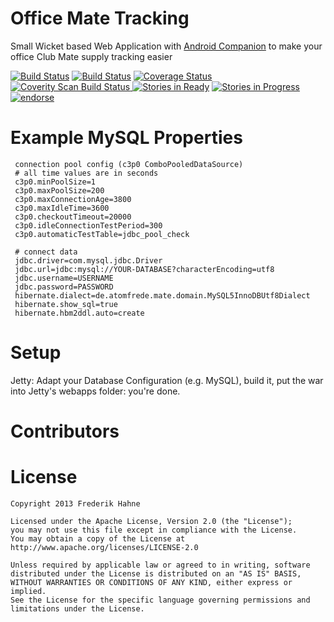 Office Mate Tracking
==================

Small Wicket based Web Application with [Android Companion](https://github.com/atomfrede/mustached-nemesis) to make your office Club Mate supply tracking easier

[![Build Status](https://travis-ci.org/atomfrede/freezing-octo-bear.svg?branch=master)](https://travis-ci.org/atomfrede/freezing-octo-bear)
[![Build Status](https://drone.io/github.com/atomfrede/freezing-octo-bear/status.png)](https://drone.io/github.com/atomfrede/freezing-octo-bear/latest)
[![Coverage Status](https://coveralls.io/repos/atomfrede/freezing-octo-bear/badge.png)](https://coveralls.io/r/atomfrede/freezing-octo-bear)
<a href="https://scan.coverity.com/projects/2584">
  <img alt="Coverity Scan Build Status"
       src="https://scan.coverity.com/projects/2584/badge.svg"/>
</a>
[![Stories in Ready](https://badge.waffle.io/atomfrede/freezing-octo-bear.png?label=ready&title=Ready)](https://waffle.io/atomfrede/freezing-octo-bear)
[![Stories in Progress](https://badge.waffle.io/atomfrede/freezing-octo-bear.png?label=in%20progress&title=In%20Progress)](https://waffle.io/atomfrede/freezing-octo-bear)
[![endorse](http://api.coderwall.com/atomfrede/endorsecount.png)](http://coderwall.com/atomfrede)

Example MySQL Properties
========================
    
     connection pool config (c3p0 ComboPooledDataSource)
     # all time values are in seconds
     c3p0.minPoolSize=1
     c3p0.maxPoolSize=200
     c3p0.maxConnectionAge=3800
     c3p0.maxIdleTime=3600
     c3p0.checkoutTimeout=20000
     c3p0.idleConnectionTestPeriod=300
     c3p0.automaticTestTable=jdbc_pool_check
     
     # connect data
     jdbc.driver=com.mysql.jdbc.Driver
     jdbc.url=jdbc:mysql://YOUR-DATABASE?characterEncoding=utf8
     jdbc.username=USERNAME
     jdbc.password=PASSWORD
     hibernate.dialect=de.atomfrede.mate.domain.MySQL5InnoDBUtf8Dialect
     hibernate.show_sql=true
     hibernate.hbm2ddl.auto=create
    
Setup
=====

Jetty: Adapt your Database Configuration (e.g. MySQL), build it, put the war into Jetty's webapps folder: you're done.

Contributors
============

License
========

    Copyright 2013 Frederik Hahne
    
	Licensed under the Apache License, Version 2.0 (the "License");
	you may not use this file except in compliance with the License.
	You may obtain a copy of the License at http://www.apache.org/licenses/LICENSE-2.0
	
	Unless required by applicable law or agreed to in writing, software
	distributed under the License is distributed on an "AS IS" BASIS,
	WITHOUT WARRANTIES OR CONDITIONS OF ANY KIND, either express or implied.
	See the License for the specific language governing permissions and
	limitations under the License.

